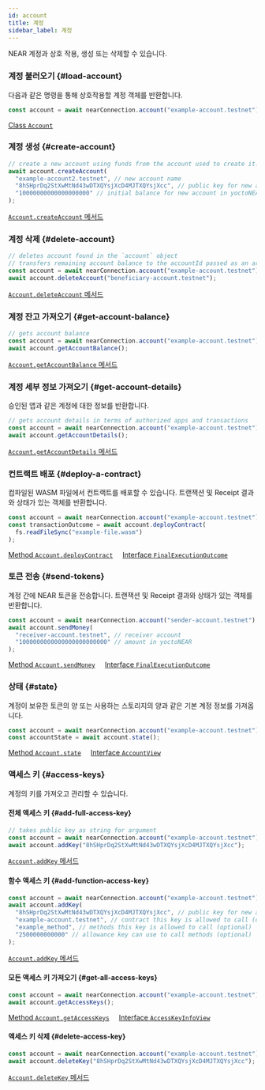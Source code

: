 ```yaml
---
id: account
title: 계정
sidebar_label: 계정
---
```


NEAR 계정과 상호 작용, 생성 또는 삭제할 수 있습니다.

### 계정 불러오기 {#load-account}

다음과 같은 명령을 통해 상호작용할 계정 객체를 반환합니다.

```js
const account = await nearConnection.account("example-account.testnet");
```

[<span class="typedoc-icon typedoc-icon-class"></span> Class `Account`](https://near.github.io/near-api-js/classes/near_api_js.account.Account.html)

### 계정 생성 {#create-account}

```js
// create a new account using funds from the account used to create it. const account = await nearConnection.account("example-account.testnet");
await account.createAccount(
  "example-account2.testnet", // new account name
  "8hSHprDq2StXwMtNd43wDTXQYsjXcD4MJTXQYsjXcc", // public key for new account
  "10000000000000000000" // initial balance for new account in yoctoNEAR
);
```

[<span class="typedoc-icon typedoc-icon-method"></span> `Account.createAccount` 메서드](https://near.github.io/near-api-js/classes/near_api_js.account.Account.html#createAccount)

### 계정 삭제 {#delete-account}

```js
// deletes account found in the `account` object
// transfers remaining account balance to the accountId passed as an argument
const account = await nearConnection.account("example-account.testnet");
await account.deleteAccount("beneficiary-account.testnet");
```

[<span class="typedoc-icon typedoc-icon-method"></span> `Account.deleteAccount` 메서드](https://near.github.io/near-api-js/classes/near_api_js.account.Account.html#deleteAccount)

### 계정 잔고 가져오기 {#get-account-balance}

```js
// gets account balance
const account = await nearConnection.account("example-account.testnet");
await account.getAccountBalance();
```

[<span class="typedoc-icon typedoc-icon-method"></span> `Account.getAccountBalance` 메서드](https://near.github.io/near-api-js/classes/near_api_js.account.Account.html#getAccountBalance)

### 계정 세부 정보 가져오기 {#get-account-details}

승인된 앱과 같은 계정에 대한 정보를 반환합니다.

```js
// gets account details in terms of authorized apps and transactions
const account = await nearConnection.account("example-account.testnet");
await account.getAccountDetails();
```

[<span class="typedoc-icon typedoc-icon-method"></span> `Account.getAccountDetails` 메서드](https://near.github.io/near-api-js/classes/near_api_js.account.Account.html#getAccountDetails)

### 컨트랙트 배포 {#deploy-a-contract}

컴파일된 WASM 파일에서 컨트랙트를 배포할 수 있습니다. 트랜잭션 및 Receipt 결과와 상태가 있는 객체를 반환합니다.

```js
const account = await nearConnection.account("example-account.testnet");
const transactionOutcome = await account.deployContract(
  fs.readFileSync("example-file.wasm")
);
```

[<span class="typedoc-icon typedoc-icon-method"></span> Method `Account.deployContract`](https://near.github.io/near-api-js/classes/near_api_js.account.Account.html#deployContract) &nbsp;&nbsp;&nbsp; [<span class="typedoc-icon typedoc-icon-interface"></span> Interface `FinalExecutionOutcome`](https://near.github.io/near-api-js/interfaces/_near_js_types.provider_response.FinalExecutionOutcome.html)

### 토큰 전송 {#send-tokens}

계정 간에 NEAR 토큰을 전송합니다. 트랜잭션 및 Receipt 결과와 상태가 있는 객체를 반환합니다.

```js
const account = await nearConnection.account("sender-account.testnet");
await account.sendMoney(
  "receiver-account.testnet", // receiver account
  "1000000000000000000000000" // amount in yoctoNEAR
);
```

[<span class="typedoc-icon typedoc-icon-method"></span> Method `Account.sendMoney`](https://near.github.io/near-api-js/classes/near_api_js.account.Account.html#sendMoney) &nbsp;&nbsp;&nbsp; [<span class="typedoc-icon typedoc-icon-interface"></span> Interface `FinalExecutionOutcome`](https://near.github.io/near-api-js/interfaces/_near_js_types.provider_response.FinalExecutionOutcome.html)

### 상태 {#state}

계정이 보유한 토큰의 양 또는 사용하는 스토리지의 양과 같은 기본 계정 정보를 가져옵니다.

```js
const account = await nearConnection.account("example-account.testnet");
const accountState = await account.state();
```

[<span class="typedoc-icon typedoc-icon-method"></span> Method `Account.state`](https://near.github.io/near-api-js/classes/near_api_js.account.Account.html#state) &nbsp;&nbsp;&nbsp; [<span class="typedoc-icon typedoc-icon-interface"></span> Interface `AccountView`](https://near.github.io/near-api-js/interfaces/near_api_js.providers_provider.AccountView.html)

### 액세스 키 {#access-keys}

계정의 키를 가져오고 관리할 수 있습니다.

#### 전체 액세스 키 {#add-full-access-key}

```js
// takes public key as string for argument
const account = await nearConnection.account("example-account.testnet");
await account.addKey("8hSHprDq2StXwMtNd43wDTXQYsjXcD4MJTXQYsjXcc");
```

[<span class="typedoc-icon typedoc-icon-method"></span> `Account.addKey` 메서드](https://near.github.io/near-api-js/classes/near_api_js.account.Account.html#addKey)

#### 함수 액세스 키 {#add-function-access-key}

```js
const account = await nearConnection.account("example-account.testnet");
await account.addKey(
  "8hSHprDq2StXwMtNd43wDTXQYsjXcD4MJTXQYsjXcc", // public key for new account
  "example-account.testnet", // contract this key is allowed to call (optional)
  "example_method", // methods this key is allowed to call (optional)
  "2500000000000" // allowance key can use to call methods (optional)
);
```

[<span class="typedoc-icon typedoc-icon-method"></span> `Account.addKey` 메서드](https://near.github.io/near-api-js/classes/near_api_js.account.Account.html#addKey)

#### 모든 액세스 키 가져오기 {#get-all-access-keys}

```js
const account = await nearConnection.account("example-account.testnet");
await account.getAccessKeys();
```

[<span class="typedoc-icon typedoc-icon-method"></span> Method `Account.getAccessKeys`](https://near.github.io/near-api-js/classes/near_api_js.account.Account.html#getAccessKeys) &nbsp;&nbsp;&nbsp; [<span class="typedoc-icon typedoc-icon-interface"></span> Interface `AccessKeyInfoView`](https://near.github.io/near-api-js/interfaces/near_api_js.providers_provider.AccessKeyInfoView.html)

#### 액세스 키 삭제 {#delete-access-key}

```js
const account = await nearConnection.account("example-account.testnet");
await account.deleteKey("8hSHprDq2StXwMtNd43wDTXQYsjXcD4MJTXQYsjXcc");
```

[<span class="typedoc-icon typedoc-icon-method"></span> `Account.deleteKey` 메서드](https://near.github.io/near-api-js/classes/near_api_js.account.Account.html#deleteKey)

